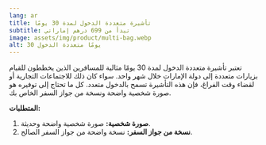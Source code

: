 ```yaml
---
lang: ar
title: تأشيرة متعددة الدخول لمدة 30 يومًا
subtitle: تبدأ من 699 درهم إماراتي
image: assets/img/product/multi-bag.webp
alt: 30 يومًا متعددة الدخول
---
```


تعتبر تأشيرة متعددة الدخول لمدة 30 يومًا مثالية للمسافرين الذين يخططون للقيام بزيارات متعددة إلى دولة الإمارات خلال شهر واحد. سواء كان ذلك للاجتماعات التجارية أو لقضاء وقت الفراغ، فإن هذه التأشيرة تسمح بالدخول متعدد. كل ما تحتاج إلى توفيره هو صورة شخصية واضحة ونسخة من جواز السفر الخاص بك.

**المتطلبات:**
1. **صورة شخصية:** صورة شخصية واضحة وحديثة.
2. **نسخة من جواز السفر:**  نسخة واضحة من جواز السفر الصالح.
